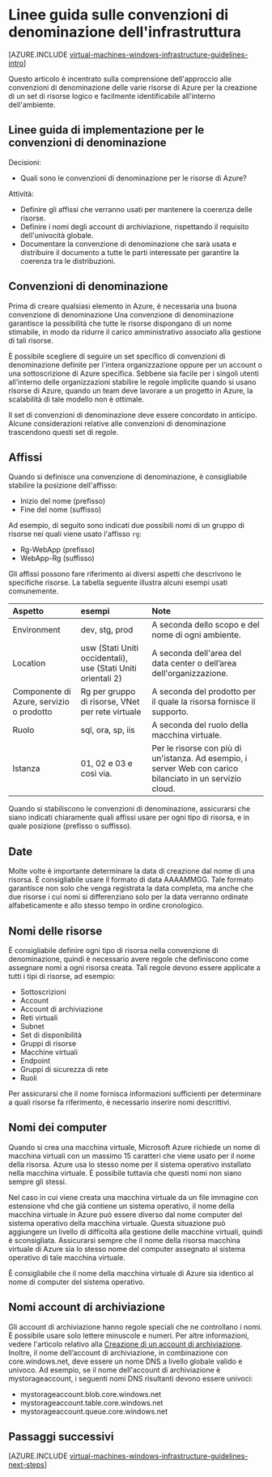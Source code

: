 <properties
	pageTitle="Linee guida sulle convenzioni di denominazione dell'infrastruttura | Microsoft Azure"
	description="Informazioni sulle principali linee guida di progettazione e implementazione per la denominazione nei servizi di infrastruttura di Azure."
	documentationCenter=""
	services="virtual-machines-windows"
	authors="iainfoulds"
	manager="timlt"
	editor=""
	tags="azure-resource-manager"/>

<tags
	ms.service="virtual-machines-windows"
	ms.workload="infrastructure-services"
	ms.tgt_pltfrm="vm-windows"
	ms.devlang="na"
	ms.topic="article"
	ms.date="06/30/2016"
	ms.author="iainfou"/>

# Linee guida sulle convenzioni di denominazione dell'infrastruttura

[AZURE.INCLUDE [virtual-machines-windows-infrastructure-guidelines-intro](../../includes/virtual-machines-windows-infrastructure-guidelines-intro.md)]

Questo articolo è incentrato sulla comprensione dell'approccio alle convenzioni di denominazione delle varie risorse di Azure per la creazione di un set di risorse logico e facilmente identificabile all'interno dell'ambiente.

## Linee guida di implementazione per le convenzioni di denominazione

Decisioni:

- Quali sono le convenzioni di denominazione per le risorse di Azure?

Attività:

- Definire gli affissi che verranno usati per mantenere la coerenza delle risorse.
- Definire i nomi degli account di archiviazione, rispettando il requisito dell'univocità globale.
- Documentare la convenzione di denominazione che sarà usata e distribuire il documento a tutte le parti interessate per garantire la coerenza tra le distribuzioni.

## Convenzioni di denominazione

Prima di creare qualsiasi elemento in Azure, è necessaria una buona convenzione di denominazione Una convenzione di denominazione garantisce la possibilità che tutte le risorse dispongano di un nome stimabile, in modo da ridurre il carico amministrativo associato alla gestione di tali risorse.

È possibile scegliere di seguire un set specifico di convenzioni di denominazione definite per l'intera organizzazione oppure per un account o una sottoscrizione di Azure specifica. Sebbene sia facile per i singoli utenti all'interno delle organizzazioni stabilire le regole implicite quando si usano risorse di Azure, quando un team deve lavorare a un progetto in Azure, la scalabilità di tale modello non è ottimale.

Il set di convenzioni di denominazione deve essere concordato in anticipo. Alcune considerazioni relative alle convenzioni di denominazione trascendono questi set di regole.

## Affissi

Quando si definisce una convenzione di denominazione, è consigliabile stabilire la posizione dell'affisso:

- Inizio del nome (prefisso)
- Fine del nome (suffisso)

Ad esempio, di seguito sono indicati due possibili nomi di un gruppo di risorse nei quali viene usato l'affisso `rg`:

- Rg-WebApp (prefisso)
- WebApp-Rg (suffisso)

Gli affissi possono fare riferimento ai diversi aspetti che descrivono le specifiche risorse. La tabella seguente illustra alcuni esempi usati comunemente.

| Aspetto | esempi | Note |
|:-------------------------------------|:-----------------------------------------------------------------------|:-----------------------------------------------------------------------------------------------------------|
| Environment | dev, stg, prod | A seconda dello scopo e del nome di ogni ambiente. |
| Location | usw (Stati Uniti occidentali), use (Stati Uniti orientali 2) | A seconda dell'area del data center o dell’area dell'organizzazione. |
| Componente di Azure, servizio o prodotto | Rg per gruppo di risorse, VNet per rete virtuale | A seconda del prodotto per il quale la risorsa fornisce il supporto. |
| Ruolo | sql, ora, sp, iis | A seconda del ruolo della macchina virtuale. |
| Istanza | 01, 02 e 03 e così via. | Per le risorse con più di un'istanza. Ad esempio, i server Web con carico bilanciato in un servizio cloud. |


Quando si stabiliscono le convenzioni di denominazione, assicurarsi che siano indicati chiaramente quali affissi usare per ogni tipo di risorsa, e in quale posizione (prefisso o suffisso).

## Date

Molte volte è importante determinare la data di creazione dal nome di una risorsa. È consigliabile usare il formato di data AAAAMMGG. Tale formato garantisce non solo che venga registrata la data completa, ma anche che due risorse i cui nomi si differenziano solo per la data verranno ordinate alfabeticamente e allo stesso tempo in ordine cronologico.

## Nomi delle risorse

È consigliabile definire ogni tipo di risorsa nella convenzione di denominazione, quindi è necessario avere regole che definiscono come assegnare nomi a ogni risorsa creata. Tali regole devono essere applicate a tutti i tipi di risorse, ad esempio:

- Sottoscrizioni
- Account
- Account di archiviazione
- Reti virtuali
- Subnet
- Set di disponibilità
- Gruppi di risorse
- Macchine virtuali
- Endpoint
- Gruppi di sicurezza di rete
- Ruoli

Per assicurarsi che il nome fornisca informazioni sufficienti per determinare a quali risorse fa riferimento, è necessario inserire nomi descrittivi.

## Nomi dei computer

Quando si crea una macchina virtuale, Microsoft Azure richiede un nome di macchina virtuali con un massimo 15 caratteri che viene usato per il nome della risorsa. Azure usa lo stesso nome per il sistema operativo installato nella macchina virtuale. È possibile tuttavia che questi nomi non siano sempre gli stessi.

Nel caso in cui viene creata una macchina virtuale da un file immagine con estensione vhd che già contiene un sistema operativo, il nome della macchina virtuale in Azure può essere diverso dal nome computer del sistema operativo della macchina virtuale. Questa situazione può aggiungere un livello di difficoltà alla gestione delle macchine virtuali, quindi è sconsigliata. Assicurarsi sempre che il nome della risorsa macchina virtuale di Azure sia lo stesso nome del computer assegnato al sistema operativo di tale macchina virtuale.

È consigliabile che il nome della macchina virtuale di Azure sia identico al nome di computer del sistema operativo.

## Nomi account di archiviazione

Gli account di archiviazione hanno regole speciali che ne controllano i nomi. È possibile usare solo lettere minuscole e numeri. Per altre informazioni, vedere l'articolo relativo alla [Creazione di un account di archiviazione](../storage/storage-create-storage-account.md#create-a-storage-account). Inoltre, il nome dell’account di archiviazione, in combinazione con core.windows.net, deve essere un nome DNS a livello globale valido e univoco. Ad esempio, se il nome dell'account di archiviazione è mystorageaccount, i seguenti nomi DNS risultanti devono essere univoci:

- mystorageaccount.blob.core.windows.net
- mystorageaccount.table.core.windows.net
- mystorageaccount.queue.core.windows.net


## Passaggi successivi
[AZURE.INCLUDE [virtual-machines-windows-infrastructure-guidelines-next-steps](../../includes/virtual-machines-windows-infrastructure-guidelines-next-steps.md)]

<!---HONumber=AcomDC_0706_2016-->